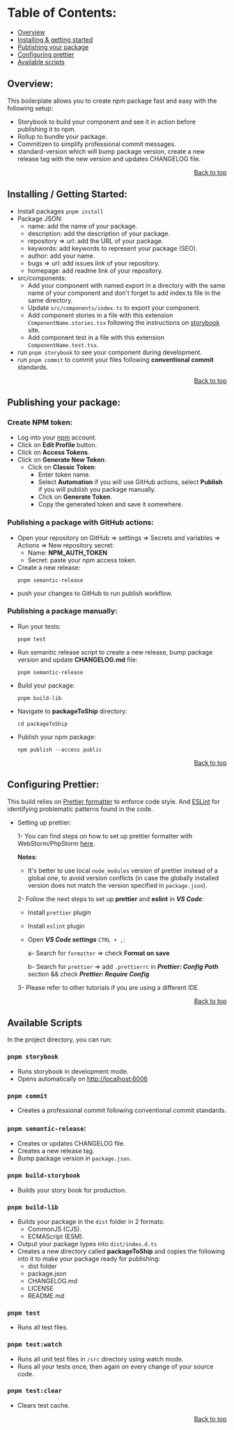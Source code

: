 # Table of Contents:
- [Overview](#overview)
- [Installing & getting started](#installing--getting-started)
- [Publishing your package](#publishing-your-package)
- [Configuring prettier](#configuring-prettier)
- [Available scripts](#available-scripts)

## Overview:

This boilerplate allows you to create npm package fast and easy with the following setup:

- Storybook to build your component and see it in action before publishing it to npm.
- Rollup to bundle your package.
- Commitizen to simplify professional commit messages.
- standard-version which will bump package version, create a new release tag with the new version and updates CHANGELOG file. 

<p dir="rtl"><a href="#table-of-contents">Back to top</a></p>

## Installing / Getting Started:

- Install packages `pnpm install`
- Package JSON:
  - name: add the name of your package.
  - description: add the description of your package.
  - repository => url: add the URL of your package.
  - keywords: add keywords to represent your package (SEO).
  - author: add your name.
  - bugs => url: add issues link of your repository.
  - homepage: add readme link of your repository.
- src/components:
  - Add your component with named export in a directory with the same name of your component and don't forget to add index.ts file in the same directory.
  - Update `src/components/index.ts` to export your component.
  - Add component stories in a file with this extension `ComponentName.stories.tsx` following the instructions on [storybook](https://storybook.js.org/) site.
  - Add component test in a file with this extension `ComponentName.test.tsx`.
- run `pnpm storybook` to see your component during development.
- run `pnpm commit` to commit your files following **conventional commit** standards.

<p dir="rtl"><a href="#table-of-contents">Back to top</a></p>

## Publishing your package:

### Create NPM token:

- Log into your [npm](https://www.npmjs.com/login) account.
- Click on **Edit Profile** button.
- Click on **Access Tokens**.
- Click on **Generate New Token**:
  - Click on **Classic Token**:
    - Enter token name.
    - Select **Automation** if you will use GitHub actions, select **Publish** if you will publish you package manually.
    - Click on **Generate Token**.
    - Copy the generated token and save it somewhere.

### Publishing a package with GitHub actions:

- Open your repository on GitHub => settings => Secrets and variables => Actions => New repository secret:
  - Name: **NPM_AUTH_TOKEN**
  - Secret: paste your npm access token.
- Create a new release:
  ```shell
  pnpm semantic-release
  ```
- push your changes to GitHub to run publish workflow.

### Publishing a package manually:

- Run your tests:
  ```shell
  pnpm test
  ```
- Run semantic release script to create a new release, bump package version and update **CHANGELOG.md** file:
  ```shell
  pnpm semantic-release
  ```
- Build your package:
  ```shell
  pnpm build-lib
  ```
- Navigate to **packageToShip** directory:
  ```shell
  cd packageToShip
  ```
- Publish your npm package:
  ```shell
  npm publish --access public
  ```

<p dir="rtl"><a href="#table-of-contents">Back to top</a></p>

## Configuring Prettier:

This build relies on [Prettier formatter](https://prettier.io/) to enforce code style. And [ESLint](https://eslint.org/) for identifying problematic patterns found in the code.

- Setting up prettier:

  1- You can find steps on how to set up prettier formatter with WebStorm/PhpStorm [here](https://prettier.io/docs/en/webstorm.html#running-prettier-on-save-using-file-watcher).

  **Notes**:

    - It's better to use local `node_modules` version of prettier instead of a global one, to avoid version conflicts (in case the globally installed version does not match the version specified in `package.json`).

  2- Follow the next steps to set up **prettier** and **eslint** in **_VS Code_**:

    - Install `prettier` plugin

    - Install `eslint` plugin

    - Open **_VS Code settings_** `CTRL + ,`:

      a- Search for `formatter` => check **Format on save**

      b- Search for `prettier` => add `.prettierrc` in **_Prettier: Config Path_** section && check **_Prettier: Require Config_**

  3- Please refer to other tutorials if you are using a different IDE.

<p dir="rtl"><a href="#table-of-contents">Back to top</a></p>

## Available Scripts

In the project directory, you can run:

### `pnpm storybook`

- Runs storybook in development mode.
- Opens automatically on [http://localhost:6006](http://localhost:6006)

### `pnpm commit`

- Creates a professional commit following conventional commit standards.

### `pnpm semantic-release`:

- Creates or updates CHANGELOG file.
- Creates a new release tag.
- Bump package version in `package.json`.

### `pnpm build-storybook`

- Builds your story book for production.

### `pnpm build-lib`

- Builds your package in the `dist` folder in 2 formats:
  - CommonJS (CJS).
  - ECMAScript (ESM).
- Output your package types into `dist/index.d.ts`
- Creates a new directory called **packageToShip** and copies the following into it to make your package ready for publishing:
  - dist folder
  - package.json
  - CHANGELOG.md
  - LICENSE
  - README.md

### `pnpm test`

- Runs all test files.

### `pnpm test:watch`

- Runs all unit test files in `/src` directory using watch mode.
- Runs all your tests once, then again on every change of your source code.

### `pnpm test:clear`

- Clears test cache.

<p dir="rtl"><a href="#table-of-contents">Back to top</a></p>
